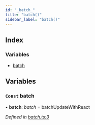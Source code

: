 ```yaml
---
id: "_batch_"
title: "batch()"
sidebar_label: "batch()"
---
```


## Index

### Variables

* [batch](_batch_.md#const-batch)

## Variables

### `Const` batch

• **batch**: *batch* = batchUpdateWithReact

*Defined in [batch.ts:3](https://github.com/unadlib/reactant/blob/f8f02435/packages/reactant/src/batch.ts#L3)*
